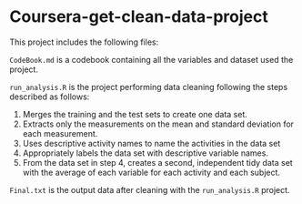 # Coursera-get-clean-data-project
This project includes the following files:

`CodeBook.md` is a codebook containing all the variables and dataset used the project.

`run_analysis.R` is the project performing data cleaning following the steps described as follows:
1. Merges the training and the test sets to create one data set.
2. Extracts only the measurements on the mean and standard deviation for each measurement. 
3. Uses descriptive activity names to name the activities in the data set
4. Appropriately labels the data set with descriptive variable names. 
5. From the data set in step 4, creates a second, independent tidy data set with the average of each variable for each activity and each subject.

`Final.txt` is the output data after cleaning with the `run_analysis.R` project.
